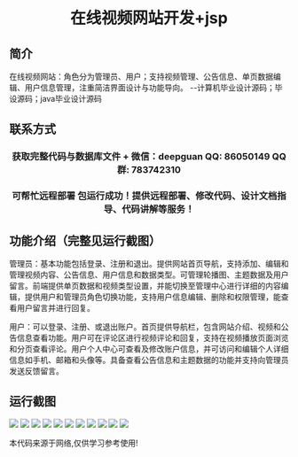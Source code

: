 <p><h1 align="center">在线视频网站开发+jsp</h1></p>

## 简介
在线视频网站：角色分为管理员、用户；支持视频管理、公告信息、单页数据编辑、用户信息管理，注重简洁界面设计与功能导向。    --计算机毕业设计源码；毕设源码；java毕业设计源码


## 联系方式
<p><h3 align="center">获取完整代码与数据库文件 + 微信：deepguan QQ: 86050149 QQ群: 783742310</h3></p>
<p><h3 align="center">可帮忙远程部署 包运行成功！提供远程部署、修改代码、设计文档指导、代码讲解等服务！</h3></p>

## 功能介绍（完整见运行截图）
管理员：基本功能包括登录、注册和退出。提供网站首页导航，支持添加、编辑和管理视频内容、公告信息、用户信息和数据类型。可管理轮播图、主题数据及用户留言。前端提供单页数据和视频类型设置，并能切换至管理中心进行详细的内容编辑，提供用户和管理员角色切换功能，支持用户信息编辑、删除和权限管理，能查看用户留言并进行回复。

用户：可以登录、注册、或退出账户。首页提供导航栏，包含网站介绍、视频和公告信息查看功能。用户可在评论区进行视频评论和回复，支持在视频播放页面浏览和分页查看评论。用户个人中心可查看及修改账户信息，并可访问和编辑个人详细信息如手机、邮箱和头像等。具备查看公告信息和主题数据的功能并支持向管理员发送反馈留言。


## 运行截图
![](https://bs-1329754181.cos.ap-shanghai.myqcloud.com/ssm/OnlineVideoWebsiteDevelopmentJsp/img/001.jpg)
![](https://bs-1329754181.cos.ap-shanghai.myqcloud.com/ssm/OnlineVideoWebsiteDevelopmentJsp/img/002.jpg)
![](https://bs-1329754181.cos.ap-shanghai.myqcloud.com/ssm/OnlineVideoWebsiteDevelopmentJsp/img/003.jpg)
![](https://bs-1329754181.cos.ap-shanghai.myqcloud.com/ssm/OnlineVideoWebsiteDevelopmentJsp/img/004.jpg)
![](https://bs-1329754181.cos.ap-shanghai.myqcloud.com/ssm/OnlineVideoWebsiteDevelopmentJsp/img/005.jpg)
![](https://bs-1329754181.cos.ap-shanghai.myqcloud.com/ssm/OnlineVideoWebsiteDevelopmentJsp/img/006.jpg)
![](https://bs-1329754181.cos.ap-shanghai.myqcloud.com/ssm/OnlineVideoWebsiteDevelopmentJsp/img/007.jpg)
![](https://bs-1329754181.cos.ap-shanghai.myqcloud.com/ssm/OnlineVideoWebsiteDevelopmentJsp/img/008.jpg)
![](https://bs-1329754181.cos.ap-shanghai.myqcloud.com/ssm/OnlineVideoWebsiteDevelopmentJsp/img/009.jpg)
![](https://bs-1329754181.cos.ap-shanghai.myqcloud.com/ssm/OnlineVideoWebsiteDevelopmentJsp/img/010.jpg)
![](https://bs-1329754181.cos.ap-shanghai.myqcloud.com/ssm/OnlineVideoWebsiteDevelopmentJsp/img/011.jpg)

<p>本代码来源于网络,仅供学习参考使用!</p>
